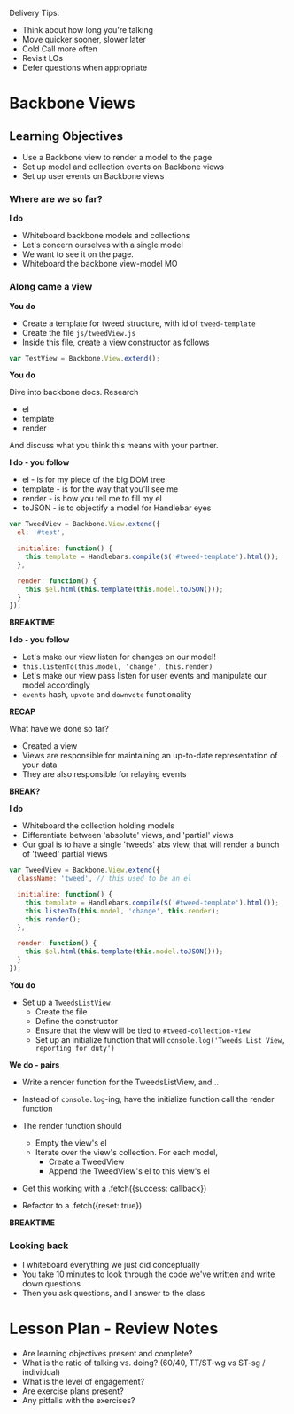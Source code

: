 Delivery Tips:

* Think about how long you're talking
* Move quicker sooner, slower later
* Cold Call more often
* Revisit LOs
* Defer questions when appropriate

# Backbone Views

## Learning Objectives

* Use a Backbone view to render a model to the page
* Set up model and collection events on Backbone views
* Set up user events on Backbone views

### Where are we so far?

**I do**

* Whiteboard backbone models and collections
* Let's concern ourselves with a single model
* We want to see it on the page.
* Whiteboard the backbone view-model MO

### Along came a view

**You do**

* Create a template for tweed structure, with id of `tweed-template`
* Create the file `js/tweedView.js`
* Inside this file, create a view constructor as follows

```javascript
var TestView = Backbone.View.extend();
```

**You do**

Dive into backbone docs. Research

* el
* template
* render

And discuss what you think this means with your partner.

**I do - you follow**

* el - is for my piece of the big DOM tree
* template - is for the way that you'll see me
* render - is how you tell me to fill my el
* toJSON - is to objectify a model for Handlebar eyes

```javascript
var TweedView = Backbone.View.extend({
  el: '#test',

  initialize: function() {
    this.template = Handlebars.compile($('#tweed-template').html());
  },

  render: function() {
    this.$el.html(this.template(this.model.toJSON()));
  }
});

```

**BREAKTIME**

**I do - you follow**

* Let's make our view listen for changes on our model!
* `this.listenTo(this.model, 'change', this.render)`
* Let's make our view pass listen for user events and manipulate our model
  accordingly
* `events` hash, `upvote` and `downvote` functionality

**RECAP**

What have we done so far?

* Created a view
* Views are responsible for maintaining an up-to-date representation of your data
* They are also responsible for relaying events

**BREAK?**

**I do**

* Whiteboard the collection holding models
* Differentiate between 'absolute' views, and 'partial' views
* Our goal is to have a single 'tweeds' abs view, that will render a bunch of
  'tweed' partial views

```javascript
var TweedView = Backbone.View.extend({
  className: 'tweed', // this used to be an el

  initialize: function() {
    this.template = Handlebars.compile($('#tweed-template').html());
    this.listenTo(this.model, 'change', this.render);
    this.render();
  },

  render: function() {
    this.$el.html(this.template(this.model.toJSON()));
  }
});

```

**You do**

* Set up a `TweedsListView`
  * Create the file
  * Define the constructor
  * Ensure that the view will be tied to `#tweed-collection-view`
  * Set up an initialize function that will `console.log('Tweeds List View, reporting for duty')`

**We do - pairs**

* Write a render function for the TweedsListView, and...
* Instead of `console.log`-ing, have the initialize function call the render function
* The render function should
  * Empty the view's el
  * Iterate over the view's collection. For each model,
    * Create a TweedView
    * Append the TweedView's el to this view's el

* Get this working with a .fetch({success: callback})
* Refactor to a .fetch({reset: true})

**BREAKTIME**

### Looking back

* I whiteboard everything we just did conceptually
* You take 10 minutes to look through the code we've written and write down questions
* Then you ask questions, and I answer to the class

# Lesson Plan - Review Notes

* Are learning objectives present and complete?
* What is the ratio of talking vs. doing? (60/40, TT/ST-wg vs ST-sg / individual)
* What is the level of engagement?
* Are exercise plans present?
* Any pitfalls with the exercises?
